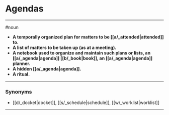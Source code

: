 # Agendas
---
#noun
- **A temporally organized plan for matters to be [[a/_attended|attended]] to.**
- **A list of matters to be taken up (as at a meeting).**
- **A notebook used to organize and maintain such plans or lists, an [[a/_agenda|agenda]] [[b/_book|book]], an [[a/_agenda|agenda]] planner.**
- **A hidden [[a/_agenda|agenda]].**
- **A ritual.**
---
### Synonyms
- [[d/_docket|docket]], [[s/_schedule|schedule]], [[w/_worklist|worklist]]
---
